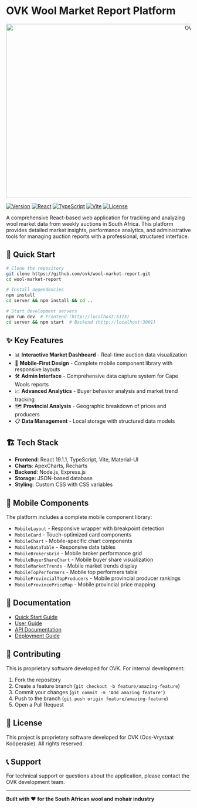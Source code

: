 # OVK Wool Market Report Platform

<div align="center">
<img width="1200" height="475" alt="OVK Wool Market Report Dashboard" src="https://github.com/user-attachments/assets/0aa67016-6eaf-458a-adb2-6e31a0763ed6" />
</div>

[![Version](https://img.shields.io/badge/version-1.0.0-blue.svg)](https://github.com/ovk/wool-market-report)
[![React](https://img.shields.io/badge/React-19.1.1-61dafb.svg)](https://reactjs.org/)
[![TypeScript](https://img.shields.io/badge/TypeScript-5.8.2-3178c6.svg)](https://www.typescriptlang.org/)
[![Vite](https://img.shields.io/badge/Vite-6.2.0-646cff.svg)](https://vitejs.dev/)
[![License](https://img.shields.io/badge/license-Proprietary-red.svg)](LICENSE)

A comprehensive React-based web application for tracking and analyzing wool market data from weekly auctions in South Africa. This platform provides detailed market insights, performance analytics, and administrative tools for managing auction reports with a professional, structured interface.

## 🚀 Quick Start

```bash
# Clone the repository
git clone https://github.com/ovk/wool-market-report.git
cd wool-market-report

# Install dependencies
npm install
cd server && npm install && cd ..

# Start development servers
npm run dev  # Frontend (http://localhost:5173)
cd server && npm start  # Backend (http://localhost:3001)
```

## ✨ Key Features

- 📊 **Interactive Market Dashboard** - Real-time auction data visualization
- 📱 **Mobile-First Design** - Complete mobile component library with responsive layouts
- 🛠️ **Admin Interface** - Comprehensive data capture system for Cape Wools reports
- 📈 **Advanced Analytics** - Buyer behavior analysis and market trend tracking
- 🗺️ **Provincial Analysis** - Geographic breakdown of prices and producers
- 📋 **Data Management** - Local storage with structured data models

## 🏗️ Tech Stack

- **Frontend**: React 19.1.1, TypeScript, Vite, Material-UI
- **Charts**: ApexCharts, Recharts
- **Backend**: Node.js, Express.js
- **Storage**: JSON-based database
- **Styling**: Custom CSS with CSS variables

## 📱 Mobile Components

The platform includes a complete mobile component library:

- `MobileLayout` - Responsive wrapper with breakpoint detection
- `MobileCard` - Touch-optimized card components
- `MobileChart` - Mobile-specific chart components
- `MobileDataTable` - Responsive data tables
- `MobileBrokersGrid` - Mobile broker performance grid
- `MobileBuyerShareChart` - Mobile buyer share visualization
- `MobileMarketTrends` - Mobile market trends display
- `MobileTopPerformers` - Mobile top performers table
- `MobileProvincialTopProducers` - Mobile provincial producer rankings
- `MobileProvincePriceMap` - Mobile provincial price mapping

## 📖 Documentation

- [Quick Start Guide](docs/QUICK_START.md)
- [User Guide](docs/USER_GUIDE.md)
- [API Documentation](docs/API.md)
- [Deployment Guide](docs/DEPLOYMENT.md)

## 🤝 Contributing

This is proprietary software developed for OVK. For internal development:

1. Fork the repository
2. Create a feature branch (`git checkout -b feature/amazing-feature`)
3. Commit your changes (`git commit -m 'Add amazing feature'`)
4. Push to the branch (`git push origin feature/amazing-feature`)
5. Open a Pull Request

## 📄 License

This project is proprietary software developed for OVK (Oos-Vrystaat Koöperasie). All rights reserved.

## 📞 Support

For technical support or questions about the application, please contact the OVK development team.

---

**Built with ❤️ for the South African wool and mohair industry**
